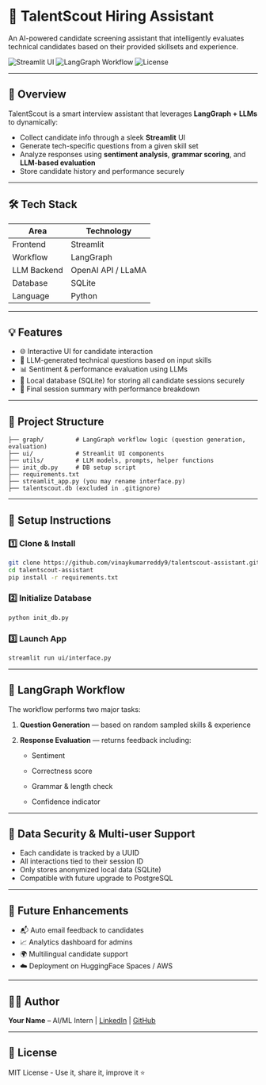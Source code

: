 
# 🚀 TalentScout Hiring Assistant

An AI-powered candidate screening assistant that intelligently evaluates technical candidates based on their provided skillsets and experience.

![Streamlit UI](https://img.shields.io/badge/Built%20With-Streamlit-red?style=for-the-badge)
![LangGraph Workflow](https://img.shields.io/badge/LLM%20Orchestrator-LangGraph-blueviolet?style=for-the-badge)
![License](https://img.shields.io/badge/License-MIT-green?style=for-the-badge)

---

## 📌 Overview

TalentScout is a smart interview assistant that leverages **LangGraph + LLMs** to dynamically:
- Collect candidate info through a sleek **Streamlit** UI
- Generate tech-specific questions from a given skill set
- Analyze responses using **sentiment analysis**, **grammar scoring**, and **LLM-based evaluation**
- Store candidate history and performance securely

---

## 🛠️ Tech Stack

| Area        | Technology          |
|-------------|---------------------|
| Frontend    | Streamlit           |
| Workflow    | LangGraph           |
| LLM Backend | OpenAI API / LLaMA  |
| Database    | SQLite              |
| Language    | Python              |

---

## 💡 Features

- 🌐 Interactive UI for candidate interaction
- 🧠 LLM-generated technical questions based on input skills
- 📊 Sentiment & performance evaluation using LLMs
- 🔐 Local database (SQLite) for storing all candidate sessions securely
- 🧾 Final session summary with performance breakdown

---

## 🧭 Project Structure

```
├── graph/         # LangGraph workflow logic (question generation, evaluation)
├── ui/            # Streamlit UI components
├── utils/         # LLM models, prompts, helper functions
├── init_db.py     # DB setup script
├── requirements.txt
├── streamlit_app.py (you may rename interface.py)
├── talentscout.db (excluded in .gitignore)
```

---

## 🧪 Setup Instructions

### 1️⃣ Clone & Install

```bash
git clone https://github.com/vinaykumarreddy9/talentscout-assistant.git
cd talentscout-assistant
pip install -r requirements.txt
```

### 2️⃣ Initialize Database

```bash
python init_db.py
```

### 3️⃣ Launch App

```bash
streamlit run ui/interface.py
```

---

## 🧠 LangGraph Workflow

The workflow performs two major tasks:

1. **Question Generation** — based on random sampled skills & experience

2. **Response Evaluation** — returns feedback including:

   - Sentiment

   - Correctness score

   - Grammar & length check

   - Confidence indicator

---

## 🔐 Data Security & Multi-user Support

- Each candidate is tracked by a UUID
- All interactions tied to their session ID
- Only stores anonymized local data (SQLite)
- Compatible with future upgrade to PostgreSQL

---

## 🚀 Future Enhancements

- 📬 Auto email feedback to candidates
- 📈 Analytics dashboard for admins
- 🌍 Multilingual candidate support
- ☁️ Deployment on HuggingFace Spaces / AWS

---

## 👨‍💻 Author

**Your Name** – AI/ML Intern | [LinkedIn](#) | [GitHub](#)

---

## 📄 License

MIT License - Use it, share it, improve it ⭐
